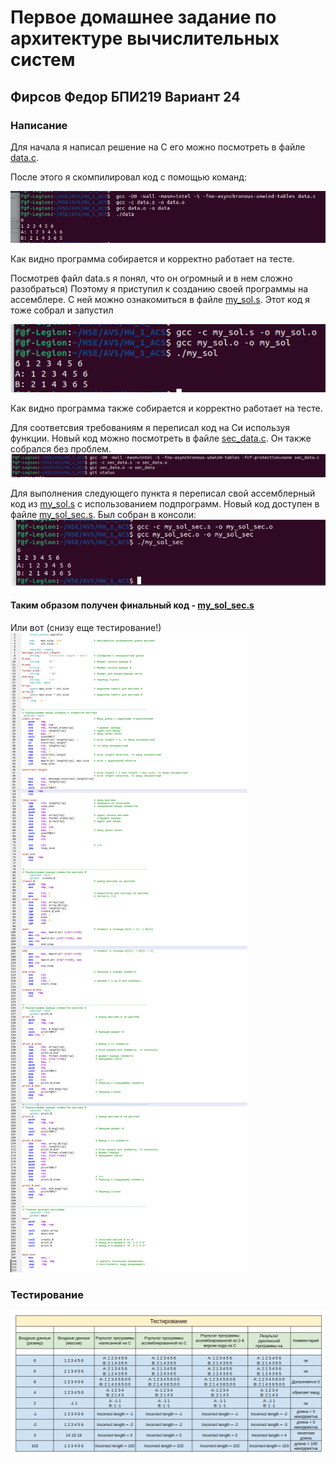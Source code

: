 # Первое домашнее задание по архитектуре вычислительных систем
## Фирсов Федор БПИ219 Вариант 24

### Написание
Для начала я написал решение на С его можно посмотреть в файле [data.c](data.c).

После этого я скомпилировал код с помощью команд: 

![](img/1.png)

Как видно программа собирается и корректно работает на тесте.

Посмотрев файл data.s я понял, что он огромный и в нем сложно разобраться)
Поэтому я приступил к созданию своей программы на ассемблере. 
С ней можно ознакомиться в файле [my_sol.s](my_sol.s). 
Этот код я тоже собрал и запустил

![](img/2.png)

Как видно программа также собирается и корректно работает на тесте.

Для соответсвия требованиям я переписал код на Си используя функции. Новый код можно посмотреть в файле [sec_data.c](sec_data.c).
Он также собрался без проблем.
![](img/5.png)

Для выполнения следующего пункта я переписал свой ассемблерный код из [my_sol.s](my_sol.s) с использованием подпрограмм.
Новый код доступен в файле [my_sol_sec.s](my_sol_sec.s). Был собран в консоли:
![](img/6.png)
#### Таким образом получен финальный код - [my_sol_sec.s](my_sol_sec.s)
Или вот (снизу еще тестирование!)
![](img/Merged_document.png)


### Тестирование

![](img/4.png)
